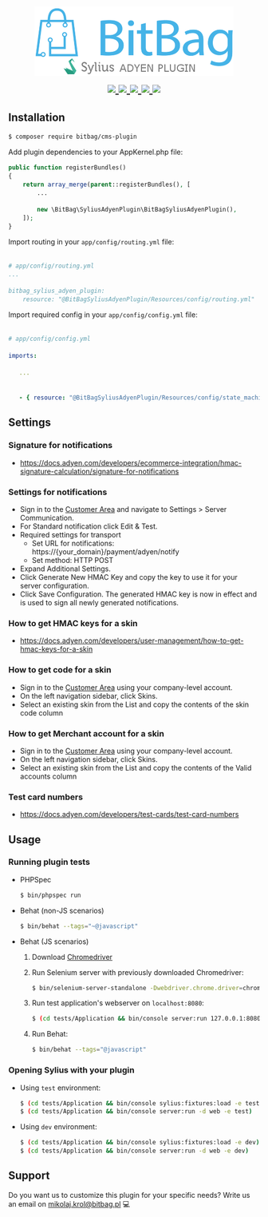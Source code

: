 <h1 align="center">
    <a href="http://bitbag.shop" target="_blank">
        <img src="https://raw.githubusercontent.com/bitbager/BitBagCommerceAssets/master/SyliusAdyenPlugin.png" />
    </a>
    <br />
    <a href="https://packagist.org/packages/bitbag/adyen-plugin" title="License" target="_blank">
        <img src="https://img.shields.io/packagist/l/bitbag/adyen-plugin.svg" />
    </a>
    <a href="https://packagist.org/packages/bitbag/adyen-plugin" title="Version" target="_blank">
        <img src="https://img.shields.io/packagist/v/bitbag/adyen-plugin.svg" />
    </a>
    <a href="http://travis-ci.org/BitBagCommerce/SyliusAdyenPlugin" title="Build status" target="_blank">
        <img src="https://img.shields.io/travis/BitBagCommerce/SyliusAdyenPlugin/master.svg" />
    </a>
    <a href="https://scrutinizer-ci.com/g/BitBagCommerce/SyliusAdyenPlugin/" title="Scrutinizer" target="_blank">
        <img src="https://img.shields.io/scrutinizer/g/BitBagCommerce/SyliusAdyenPlugin.svg" />
    </a>
    <a href="https://packagist.org/packages/bitbag/adyen-plugin" title="Total Downloads" target="_blank">
        <img src="https://poser.pugx.org/bitbag/adyen-plugin/downloads" />
    </a>
</h1>

## Installation

```bash
$ composer require bitbag/cms-plugin
```
    
Add plugin dependencies to your AppKernel.php file:
```php
public function registerBundles()
{
    return array_merge(parent::registerBundles(), [
        ...
        
        new \BitBag\SyliusAdyenPlugin\BitBagSyliusAdyenPlugin(),
    ]);
}
```

Import routing in your `app/config/routing.yml` file:

```yaml

# app/config/routing.yml
...

bitbag_sylius_adyen_plugin:
    resource: "@BitBagSyliusAdyenPlugin/Resources/config/routing.yml"
```

Import required config in your `app/config/config.yml` file:

```yaml

# app/config/config.yml

imports:

   ...
   

   - { resource: "@BitBagSyliusAdyenPlugin/Resources/config/state_machine.yml" }
```

## Settings

### Signature for notifications

- https://docs.adyen.com/developers/ecommerce-integration/hmac-signature-calculation/signature-for-notifications

### Settings for notifications

- Sign in to the [Customer Area](https://ca-test.adyen.com/) and navigate to Settings > Server Communication.
- For Standard notification click Edit & Test.
- Required settings for transport
    - Set URL for notifications: https://{your_domain}/payment/adyen/notify
    - Set method: HTTP POST
- Expand Additional Settings.
- Click Generate New HMAC Key and copy the key to use it for your server configuration.
- Click Save Configuration. The generated HMAC key is now in effect and is used to sign all newly generated notifications.

### How to get HMAC keys for a skin

- https://docs.adyen.com/developers/user-management/how-to-get-hmac-keys-for-a-skin

### How to get code for a skin

- Sign in to the [Customer Area](https://ca-test.adyen.com/) using your company-level account.
- On the left navigation sidebar, click Skins.
- Select an existing skin from the List and copy the contents of the skin code column

### How to get Merchant account for a skin

- Sign in to the [Customer Area](https://ca-test.adyen.com/) using your company-level account.
- On the left navigation sidebar, click Skins.
- Select an existing skin from the List and copy the contents of the Valid accounts column

### Test card numbers

- https://docs.adyen.com/developers/test-cards/test-card-numbers

## Usage

### Running plugin tests

  - PHPSpec

    ```bash
    $ bin/phpspec run
    ```

  - Behat (non-JS scenarios)

    ```bash
    $ bin/behat --tags="~@javascript"
    ```

  - Behat (JS scenarios)
 
    1. Download [Chromedriver](https://sites.google.com/a/chromium.org/chromedriver/)
    
    2. Run Selenium server with previously downloaded Chromedriver:
    
        ```bash
        $ bin/selenium-server-standalone -Dwebdriver.chrome.driver=chromedriver
        ```
    3. Run test application's webserver on `localhost:8080`:
    
        ```bash
        $ (cd tests/Application && bin/console server:run 127.0.0.1:8080 -d web -e test)
        ```
    
    4. Run Behat:
    
        ```bash
        $ bin/behat --tags="@javascript"
        ```

### Opening Sylius with your plugin

- Using `test` environment:

    ```bash
    $ (cd tests/Application && bin/console sylius:fixtures:load -e test)
    $ (cd tests/Application && bin/console server:run -d web -e test)
    ```
    
- Using `dev` environment:

    ```bash
    $ (cd tests/Application && bin/console sylius:fixtures:load -e dev)
    $ (cd tests/Application && bin/console server:run -d web -e dev)
    ```
    
## Support

Do you want us to customize this plugin for your specific needs? Write us an email on mikolaj.krol@bitbag.pl :computer:
